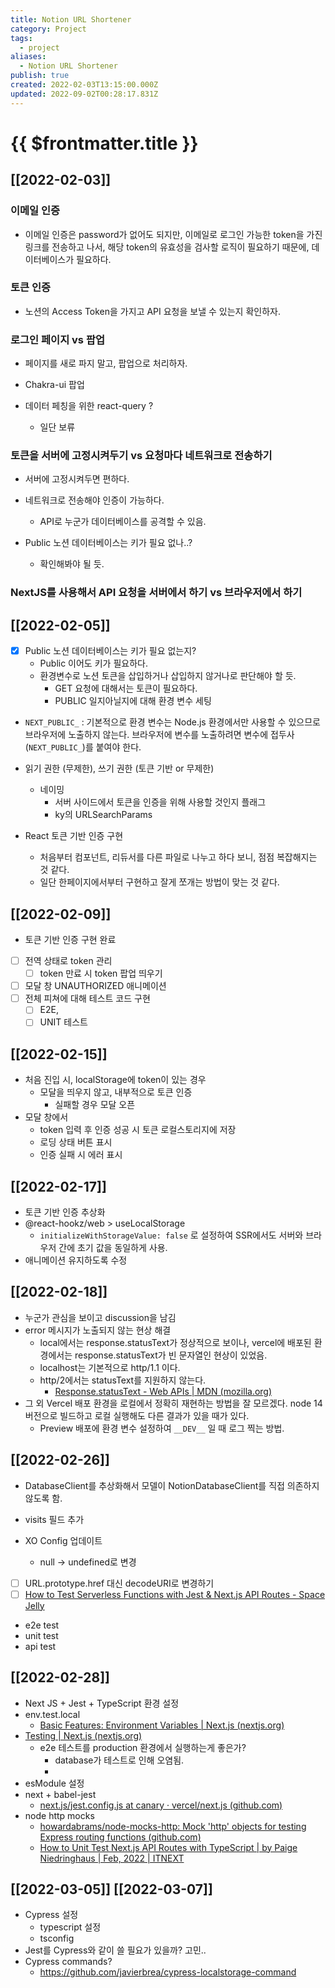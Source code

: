 ```yaml
---
title: Notion URL Shortener
category: Project
tags:
  - project
aliases:
  - Notion URL Shortener
publish: true
created: 2022-02-03T13:15:00.000Z
updated: 2022-09-02T00:28:17.831Z
---
```


# {{ $frontmatter.title }}

## [[2022-02-03]]

### 이메일 인증

- 이메일 인증은 password가 없어도 되지만, 이메일로 로그인 가능한 token을 가진 링크를 전송하고 나서, 해당 token의 유효성을 검사할 로직이 필요하기 때문에, 데이터베이스가 필요하다.

### 토큰 인증

- 노션의 Access Token을 가지고 API 요청을 보낼 수 있는지 확인하자.

### 로그인 페이지 vs 팝업

- 페이지를 새로 파지 말고, 팝업으로 처리하자.

- Chakra-ui 팝업

- 데이터 페칭을 위한 react-query ?
  - 일단 보류

### 토큰을 서버에 고정시켜두기 vs 요청마다 네트워크로 전송하기

- 서버에 고정시켜두면 편하다.

- 네트워크로 전송해야 인증이 가능하다.

  - API로 누군가 데이터베이스를 공격할 수 있음.

- Public 노션 데이터베이스는 키가 필요 없나..?
  - 확인해봐야 될 듯.

### NextJS를 사용해서 API 요청을 서버에서 하기 vs 브라우저에서 하기

## [[2022-02-05]]

- [x] Public 노션 데이터베이스는 키가 필요 없는지?
  - Public 이어도 키가 필요하다.
  - 환경변수로 노션 토큰을 삽입하거나 삽입하지 않거나로 판단해야 할 듯.
    - GET 요청에 대해서는 토큰이 필요하다.
    - PUBLIC 일지아닐지에 대해 환경 변수 세팅
- `NEXT_PUBLIC_` : 기본적으로 환경 변수는 Node.js 환경에서만 사용할 수 있으므로 브라우저에 노출하지 않는다. 브라우저에 변수를 노출하려면 변수에 접두사(`NEXT_PUBLIC_`)를 붙여야 한다.

- 읽기 권한 (무제한), 쓰기 권한 (토큰 기반 or 무제한)

  - 네이밍
    - 서버 사이드에서 토큰을 인증을 위해 사용할 것인지 플래그
    - ky의 URLSearchParams

- React 토큰 기반 인증 구현
  - 처음부터 컴포넌트, 리듀서를 다른 파일로 나누고 하다 보니, 점점 복잡해지는 것 같다.
  - 일단 한페이지에서부터 구현하고 잘게 쪼개는 방법이 맞는 것 같다.

## [[2022-02-09]]

- 토큰 기반 인증 구현 완료
- [ ] 전역 상태로 token 관리
  - [ ] token 만료 시 token 팝업 띄우기
- [ ] 모달 창 UNAUTHORIZED 애니메이션
- [ ] 전체 피쳐에 대해 테스트 코드 구현
  - [ ] E2E,
  - [ ] UNIT 테스트

## [[2022-02-15]]

- 처음 진입 시, localStorage에 token이 있는 경우
  - 모달을 띄우지 않고, 내부적으로 토큰 인증
    - 실패할 경우 모달 오픈
- 모달 창에서
  - token 입력 후 인증 성공 시 토큰 로컬스토리지에 저장
  - 로딩 상태 버튼 표시
  - 인증 실패 시 에러 표시

## [[2022-02-17]]

- 토큰 기반 인증 추상화
- @react-hookz/web > useLocalStorage
  - `initializeWithStorageValue: false` 로 설정하여 SSR에서도 서버와 브라우저 간에 초기 값을 동일하게 사용.
- 애니메이션 유지하도록 수정

## [[2022-02-18]]

- 누군가 관심을 보이고 discussion을 남김
- error 메시지가 노출되지 않는 현상 해결
  - local에서는 response.statusText가 정상적으로 보이나, vercel에 배포된 환경에서는 response.statusText가 빈 문자열인 현상이 있었음.
  - localhost는 기본적으로 http/1.1 이다.
  - http/2에서는 statusText를 지원하지 않는다.
    - [Response.statusText - Web APIs | MDN (mozilla.org)](https://developer.mozilla.org/en-US/docs/Web/API/Response/statusText#value)
- 그 외 Vercel 배포 환경을 로컬에서 정확히 재현하는 방법을 잘 모르겠다. node 14 버전으로 빌드하고 로컬 실행해도 다른 결과가 있을 때가 있다.
  - Preview 배포에 환경 변수 설정하여 `__DEV__` 일 때 로그 찍는 방법.

## [[2022-02-26]]

- DatabaseClient를 추상화해서 모델이 NotionDatabaseClient를 직접 의존하지 않도록 함.
- visits 필드 추가
- XO Config 업데이트

  - null -> undefined로 변경

- [ ] URL.prototype.href 대신 decodeURI로 변경하기
- [ ] [How to Test Serverless Functions with Jest & Next.js API Routes - Space Jelly](https://spacejelly.dev/posts/how-to-test-serverless-functions-with-jest-next-js-api-routes/#step-3-testing-nextjs-serverless-functions-with-jest)

- e2e test
- unit test
- api test

## [[2022-02-28]]

- Next JS + Jest + TypeScript 환경 설정
- env.test.local
  - [Basic Features: Environment Variables | Next.js (nextjs.org)](https://nextjs.org/docs/basic-features/environment-variables#test-environment-variables)
- [Testing | Next.js (nextjs.org)](https://nextjs.org/docs/testing#running-your-cypress-tests)
  - e2e 테스트를 production 환경에서 실행하는게 좋은가?
    - database가 테스트로 인해 오염됨.
    -
- esModule 설정
- next + babel-jest
  - [next.js/jest.config.js at canary · vercel/next.js (github.com)](https://github.com/vercel/next.js/blob/canary/examples/with-jest-babel/jest.config.js#L28-L32)
- node http mocks
  - [howardabrams/node-mocks-http: Mock 'http' objects for testing Express routing functions (github.com)](https://github.com/howardabrams/node-mocks-http)
  - [How to Unit Test Next.js API Routes with TypeScript | by Paige Niedringhaus | Feb, 2022 | ITNEXT](https://itnext.io/how-to-unit-test-next-js-api-routes-with-typescript-ec1146b4b9b3)

## [[2022-03-05]] [[2022-03-07]]

- Cypress 설정
  - typescript 설정
  - tsconfig
- Jest를 Cypress와 같이 쓸 필요가 있을까? 고민..
- Cypress commands?
  - https://github.com/javierbrea/cypress-localstorage-command
